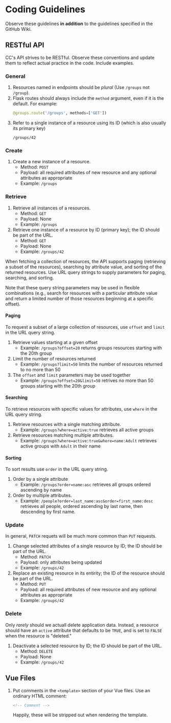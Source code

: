 # Coding Guidelines

Observe these guidelines **in addition**
to the guidelines specified in the GitHub Wiki.

## RESTful API

CC's API strives to be RESTful. 
Observe these conventions
and update them to reflect
actual practice in the code.
Include examples.

### General

1. Resources named in endpoints should be _plural_
   (Use `/groups` not `/group`).
2. Flask routes should always include the `method` argument,
   even if it is the default. For example:
   ```python
   @groups.route('/groups', methods=['GET'])
   ```
3. Refer to a single instance of a resource
   using its ID (which is also usually its primary key)
   ```
   /groups/42
   ```

### Create

1. Create a new instance of a resource.
   * Method: `POST`
   * Payload: all required attributes of new resource
     and any optional attributes as appropriate
   * Example: `/groups`

### Retrieve

1. Retrieve all instances of a resources.
   * Method: `GET`
   * Payload: None
   * Example: `/groups`
2. Retrieve one instance of a resource by ID (primary key);
   the ID should be part of the URL.
   * Method: `GET`
   * Payload: None
   * Example: `/groups/42`

When fetching a collection of resources,
the API supports
paging (retrieving a subset of the resources),
searching by attribute value,
and sorting of the returned resources.
Use URL query strings
to supply parameters 
for paging, searching, and sorting.

Note that these query string parameters
may be used in flexible combinations 
(e.g., search for resources with a particular
attribute value and return a limited number
of those resources beginning at a specific offset).

#### Paging

To request a subset of a large collection of resources,
use `offset` and `limit` in the URL query string.

1. Retrieve values starting at a given offset
   * Example: `/groups?offset=20` returns groups resources
     starting with the 20th group
1. Limit the number of resources returned
   * Example: `/groups?limit=50` limits the number of resources
     returned to no more than 50
1. The `offset` and `limit` parameters may be used together
   * Example: `/groups?offset=20&limit=50` retrives
     no more than 50 groups starting with the 20th group

#### Searching

To retrieve resources with specific values for attributes,
use `where` in the URL query string.

1. Retrieve resources with a single matching attribute.
   * Example: `/groups?where=active:true`
     retrieves all active groups
1. Retrieve resources matching multiple attributes.
   * Example: `/groups?where=active:true&where=name:Adult`
     retrieves active groups with `Adult` in their name

#### Sorting

To sort results
use `order` in the URL query string.

1. Order by a single attribute
   * Example: `/groups?order=name:asc` 
     retrieves all groups ordered ascending by name
1. Order by multiple attributes.
   * Example: `/people?order=last_name:asc&order=first_name:desc`
     retrieves all people, ordered ascending by last name,
     then descending by first name.

### Update

In general, `PATCH` requets will be 
much more common than `PUT` requests.

1. Change selected attributes of a single resource by ID;
   the ID should be part of the URL.
   * Method: `PATCH`
   * Payload: only attributes being updated
   * Example: `/groups/42`
2. Replace an existing resource in its entirity;
   the ID of the resource should be part of the URL.
   * Method: `PUT`
   * Payload: all required attributes of new resource
     and any optional attributes as appropriate
   * Example: `/groups/42`


### Delete

Only _rarely_ should we actuall delete application data.
Instead,
a resource should have an `active` attribute
that defaults to be `TRUE`,
and is set to `FALSE` when the resource is "deleted."

1. Deactivate a selected resource by ID;
   the ID should be part of the URL.
   * Method: `DELETE`
   * Payload: None
   * Example: `/groups/42`

## Vue Files

1. Put comments in the `<template>` section
   of your Vue files.
   Use an ordinary HTML comment:
   ```html
   <!-- Comment -->
   ``` 
   Happily, these will be stripped out
   when rendering the template.
